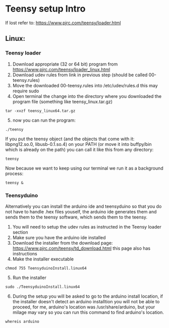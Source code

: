 # Teensy setup Intro

If lost refer to: https://www.pjrc.com/teensy/loader.html

## Linux:
### Teensy loader
1.  Download appropriate (32 or 64 bit) program from https://www.pjrc.com/teensy/loader_linux.html
2.  Download udev rules from link in previous step (should be called 00-teensy.rules)
3.  Move the downloaded 00-teensy.rules into /etc/udev/rules.d this may require sudo
4.  Open terminal the change into the directory where you downloaded the program file (something like teensy_linux.tar.gz)
<!-- -->

    tar -xvzf teensy_linux64.tar.gz

5.  now you can run the program:
<!-- -->

    ./teensy
    
If you put the teensy object (and the objects that come with it: libpng12.so.0, libusb-0.1.so.4) on your PATH (or move it into buffpy/bin which is already on the path) you can call it like this from any directory:

    teensy
    
Now because we want to keep using our terminal we run it as a background process:

    teensy &

### Teensyduino
Alternatively you can install the arduino ide and teensyduino so that you do not have to handle .hex files youself, the arduino ide generates them and sends them to the teensy software, which sends them to the teensy. 
1.  You will need to setup the udev rules as instructed in the Teensy loader section 
2.  Make sure you have the arduino ide installed
3.  Download the installer from the download page: https://www.pjrc.com/teensy/td_download.html this page also has instructions
4.  Make the installer executable
<!-- -->

    chmod 755 TeensyduinoInstall.linux64

5.  Run the installer
<!-- -->

    sudo ./TeensyduinoInstall.linux64
    
6.  During the setup you will be asked to go to the arduino install location, if the installer doesn't detect an arduino installtion you will not be able to proceed, for me, arduino's location was /usr/share/arduino, but your milage may vary so you can run this command to find arduino's location.
<!-- -->

    whereis arduino
   
